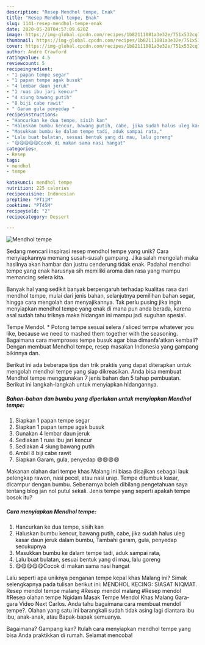 ```yaml
---
description: "Resep Mendhol tempe, Enak"
title: "Resep Mendhol tempe, Enak"
slug: 1141-resep-mendhol-tempe-enak
date: 2020-05-28T04:57:09.620Z
image: https://img-global.cpcdn.com/recipes/1b82111081a3e32e/751x532cq70/mendhol-tempe-foto-resep-utama.jpg
thumbnail: https://img-global.cpcdn.com/recipes/1b82111081a3e32e/751x532cq70/mendhol-tempe-foto-resep-utama.jpg
cover: https://img-global.cpcdn.com/recipes/1b82111081a3e32e/751x532cq70/mendhol-tempe-foto-resep-utama.jpg
author: Andre Crawford
ratingvalue: 4.5
reviewcount: 5
recipeingredient:
- "1 papan tempe segar"
- "1 papan tempe agak busuk"
- "4 lembar daun jeruk"
- "1 ruas ibu jari kencur"
- "4 siung bawang putih"
- "8 biji cabe rawit"
- " Garam gula penyedap "
recipeinstructions:
- "Hancurkan ke dua tempe, sisih kan"
- "Haluskan bumbu kencur, bawang putih, cabe, jika sudah halus uleg kasar daun jeruk dalam bumbu, Tambahi garam, gula, penyedap secukupnya"
- "Masukkan bumbu ke dalam tempe tadi, aduk sampai rata,"
- "Lalu buat bulatan, sesuai bentuk yang di mau, lalu goreng"
- "😋😋😋😋😋Cocok di makan sama nasi hangat"
categories:
- Resep
tags:
- mendhol
- tempe

katakunci: mendhol tempe 
nutrition: 225 calories
recipecuisine: Indonesian
preptime: "PT11M"
cooktime: "PT45M"
recipeyield: "2"
recipecategory: Dessert

---
```



![Mendhol tempe](https://img-global.cpcdn.com/recipes/1b82111081a3e32e/751x532cq70/mendhol-tempe-foto-resep-utama.jpg)

Sedang mencari inspirasi resep mendhol tempe yang unik? Cara menyiapkannya memang susah-susah gampang. Jika salah mengolah maka hasilnya akan hambar dan justru cenderung tidak enak. Padahal mendhol tempe yang enak harusnya sih memiliki aroma dan rasa yang mampu memancing selera kita.

Banyak hal yang sedikit banyak berpengaruh terhadap kualitas rasa dari mendhol tempe, mulai dari jenis bahan, selanjutnya pemilihan bahan segar, hingga cara mengolah dan menyajikannya. Tak perlu pusing jika ingin menyiapkan mendhol tempe yang enak di mana pun anda berada, karena asal sudah tahu triknya maka hidangan ini mampu jadi suguhan spesial.

Tempe Mendol. * Potong tempe sesuai selera / sliced tempe whatever you like, because we need to mashed them together with the seasoning. Bagaimana cara memproses tempe busuk agar bisa dimanfa&#39;atkan kembali? Dengan membuat Mendhol tempe, resep masakan Indonesia yang gampang bikinnya dan.


Berikut ini ada beberapa tips dan trik praktis yang dapat diterapkan untuk mengolah mendhol tempe yang siap dikreasikan. Anda bisa membuat Mendhol tempe menggunakan 7 jenis bahan dan 5 tahap pembuatan. Berikut ini langkah-langkah untuk menyiapkan hidangannya.

<!--inarticleads1-->

##### Bahan-bahan dan bumbu yang diperlukan untuk menyiapkan Mendhol tempe:

1. Siapkan 1 papan tempe segar
1. Siapkan 1 papan tempe agak busuk
1. Gunakan 4 lembar daun jeruk
1. Sediakan 1 ruas ibu jari kencur
1. Sediakan 4 siung bawang putih
1. Ambil 8 biji cabe rawit
1. Siapkan  Garam, gula, penyedap 😄😄😄😄


Makanan olahan dari tempe khas Malang ini biasa disajikan sebagai lauk pelengkap rawon, nasi pecel, atau nasi urap. Tempe ditumbuk kasar, dicampur dengan bumbu. Sebenarnya boleh dibilang pengetahuan saya tentang blog jan nol putul sekali. Jenis tempe yang seperti apakah tempe bosok itu? 

<!--inarticleads2-->

##### Cara menyiapkan Mendhol tempe:

1. Hancurkan ke dua tempe, sisih kan
1. Haluskan bumbu kencur, bawang putih, cabe, jika sudah halus uleg kasar daun jeruk dalam bumbu, Tambahi garam, gula, penyedap secukupnya
1. Masukkan bumbu ke dalam tempe tadi, aduk sampai rata,
1. Lalu buat bulatan, sesuai bentuk yang di mau, lalu goreng
1. 😋😋😋😋😋Cocok di makan sama nasi hangat


Lalu seperti apa uniknya penganan tempe kepal khas Malang ini? Simak selengkapnya pada tulisan berikut ini: MENDHOL KECING: SIASAT NIQMAT. Resep mendol tempe malang #Resep mendol malang #Resep mendol #Resep olahan tempe Ngidam Masak Tempe Mendol Khas Malang Gara-gara Video Next Carlos. Anda tahu bagaimana cara membuat mendol tempe?. Olahan yang satu ini barangkali sudah tidak asing lagi diantara ibu ibu, anak-anak, atau Bapak-bapak semuanya. 

Bagaimana? Gampang kan? Itulah cara menyiapkan mendhol tempe yang bisa Anda praktikkan di rumah. Selamat mencoba!
